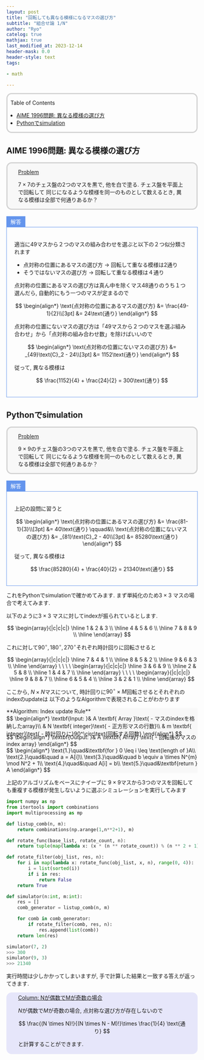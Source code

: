 ```yaml
---
layout: post
title: "回転しても異なる模様になるマスの選び方"
subtitle: "組合せ論 1/N"
author: "Ryo"
catelog: true
mathjax: true
last_modified_at: 2023-12-14
header-mask: 0.0
header-style: text
tags:

- math

---
```


<div style='border-radius: 1em; border-style:solid; border-color:#D3D3D3; background-color:#F8F8F8 margin-bottom:0px !important'>

<p class="h4">&nbsp;&nbsp;Table of Contents</p>

<!-- START doctoc generated TOC please keep comment here to allow auto update -->
<!-- DON'T EDIT THIS SECTION, INSTEAD RE-RUN doctoc TO UPDATE -->

- [AIME 1996問題: 異なる模様の選び方](#aime-1996%E5%95%8F%E9%A1%8C-%E7%95%B0%E3%81%AA%E3%82%8B%E6%A8%A1%E6%A7%98%E3%81%AE%E9%81%B8%E3%81%B3%E6%96%B9)
- [Pythonでsimulation](#python%E3%81%A7simulation)

<!-- END doctoc generated TOC please keep comment here to allow auto update -->

</div>

## AIME 1996問題: 異なる模様の選び方

<div style='padding-left: 2em; padding-right: 2em; border-radius: 1em; border-style:solid; border-color:#D3D3D3; background-color:#F8F8F8'>
<p class="h4"><ins>Problem</ins></p>

$7 \times 7$のチェス盤の2つのマスを黒で, 他を白で塗る. チェス盤を平面上で回転して
同じになるような模様を同一のものとして数えるとき, 異なる模様は全部で何通りあるか？

</div>

<br>


<div style="display: inline-block; background: #6495ED;; border: 1px solid #6495ED; padding: 3px 10px;color:#FFFFFF"><span >解答</span>
</div>

<div style="border: 1px solid #6495ED; font-size: 100%; padding: 20px;">

適当に49マスから２つのマスの組み合わせを選ぶと以下の２つ似分類されます

- 点対称の位置にあるマスの選び方 → 回転して重なる模様は2通り
- そうではないマスの選び方 → 回転して重なる模様は４通り

点対称の位置にあるマスの選び方は真ん中を除くマス48通りのうち１つ選んだら, 自動的にもう一つのマスが定まるので

<div class="math display" style="overflow: auto">
$$
\begin{align*}
\text{点対称の位置にあるマスの選び方} &= \frac{49-1}{2}\\[3pt]
                                 &= 24\text{通り}
\end{align*}
$$
</div>

点対称の位置にないマスの選び方は「49マスから２つのマスを選ぶ組み合わせ」から「点対称の組み合わせ数」を除けばいいので

<div class="math display" style="overflow: auto">
$$
\begin{align*}
\text{点対称の位置にないマスの選び方} &= _{49}\text{C}_2 - 24\\[3pt]
                                 &= 1152\text{通り}
\end{align*}
$$
</div>

従って, 異なる模様は

$$
\frac{1152}{4} + \frac{24}{2} = 300\text{通り}
$$

</div>

## Pythonでsimulation

<div style='padding-left: 2em; padding-right: 2em; border-radius: 1em; border-style:solid; border-color:#D3D3D3; background-color:#F8F8F8'>
<p class="h4"><ins>Problem</ins></p>

$9 \times 9$のチェス盤の3つのマスを黒で, 他を白で塗る. チェス盤を平面上で回転して
同じになるような模様を同一のものとして数えるとき, 異なる模様は全部で何通りあるか？

</div>

<br>

<div style="display: inline-block; background: #6495ED;; border: 1px solid #6495ED; padding: 3px 10px;color:#FFFFFF"><span >解答</span>
</div>

<div style="border: 1px solid #6495ED; font-size: 100%; padding: 20px;">

上記の設問に習うと

<div class="math display" style="overflow: auto">
$$
\begin{align*}
\text{点対称の位置にあるマスの選び方} &= \frac{81-1}{3}\\[3pt]
                                 &= 40\text{通り}
\qquad&\\
\text{点対称の位置にないマスの選び方} &= _{81}\text{C}_2 - 40\\[3pt]
                                 &= 85280\text{通り}
\end{align*}
$$
</div>

従って, 異なる模様は

$$
\frac{85280}{4} + \frac{40}{2} = 21340\text{通り}
$$

</div>

これをPythonでsimulationで確かめてみます. まず単純化のため$3\times 3$ マスの場合で考えてみます.

以下のように$3\times 3$ マスに対してindexが振られているとします.

$$
\begin{array}{|c|c|c|}
\hline
  1 & 2 & 3 \\ 
\hline
  4 & 5 & 6 \\ 
\hline
  7 & 8 & 9 \\
\hline
\end{array}
$$

これに対して$90^\circ, 180^\circ, 270^\circ$それぞれ時計回りに回転させると

$$
\begin{array}{|c|c|c|}
\hline
  7 & 4 & 1 \\ 
\hline
  8 & 5 & 2 \\ 
\hline
  9 & 6 & 3 \\
\hline
\end{array}
\   \  \  \
\begin{array}{|c|c|c|}
\hline
  3 & 6 & 9 \\ 
\hline
  2 & 5 & 8 \\ 
\hline
  1 & 4 & 7 \\
\hline
\end{array}
\   \  \  \
\begin{array}{|c|c|c|}
\hline
  9 & 8 & 7 \\ 
\hline
  6 & 5 & 4 \\ 
\hline
  3 & 2 & 1 \\
\hline
\end{array}
$$

ここから, $N\times N$マスについて, 時計回りに$90^\circ \times M$回転させるとそれぞれのindexのupdateは
以下のようなAlgorithmで表現されることがわかります


<div style='background-color:#F8F8F8'>
<span class='psuedo_line'>**Algorithm: Index update Rule**</span>

<div class="math display" style="text-align: left !important; margin:0pt !important; margin-bottom:-0.8em !important">
$$
\begin{align*}
\textbf{Input: }& A \textbf{ Array }\text{ - マスのindexを格納したarray}\\
                & N \textbf{ integer}\text{ - 正方形マスの行数}\\
                & m \textbf{ integer}\text{ - 時計回りに}90^\circ\text{回転する回数}
\end{align*}
$$
</div>
<div class="math display" style="text-align: left !important; margin:0pt !important; margin-bottom:0em !important">
$$
\begin{align*}
\textbf{Output: }& A \textbf{ Array} \text{ - 回転後のマスのindex array} 
\end{align*}
$$
</div>
<div class="math display" style="text-align: left !important; margin:0pt !important; margin-bottom:0em !important">
$$
\begin{align*}
\text{1.}\quad&\textbf{for } 0 \leq i \leq \text{length of }A\\
\text{2.}\quad&\quad a = A[i]\\
\text{3.}\quad&\quad b \equiv a \times N^{m} \mod N^2 + 1\\
\text{4.}\quad&\quad A[i] = b\\
\text{5.}\quad&\textbf{return } A
\end{align*}
$$
</div>
<span class='psuedo_endline'></span>

</div>

上記のアルゴリズムをベースにナイーブに $9 \times 9$マスから3つのマスを回転しても重複する模様が発生しないように選ぶシミュレーションを実行してみます

```python
import numpy as np
from itertools import combinations
import multiprocessing as mp

def listup_comb(n, m):
    return combinations(np.arange(1,n**2+1), m)

def rotate_func(base_list, rotate_count, n):
    return tuple(map(lambda x: (x * (n ** rotate_count)) % (n ** 2 + 1), base_list))

def rotate_filter(obj_list, res, n):
    for i in map(lambda x: rotate_func(obj_list, x, n), range(0, 4)):
        i = list(sorted(i))
        if i in res:
            return False
    return True

def simulator(n:int, m:int):
    res = []
    comb_generator = listup_comb(n, m)

    for comb in comb_generator:
        if rotate_filter(comb, res, n):
            res.append(list(comb))
    return len(res)

simulator(7, 2)
>>> 300
simulator(9, 3)
>>> 21340
```

実行時間は少しかかってしまいますが, 手で計算した結果と一致する答えが返ってきます.

<div style='padding-left: 2em; padding-right: 2em; border-radius: 1em; border-style:solid; border-color:#e6e6fa; background-color:#e6e6fa'>
<ins>Column: Nが偶数でMが奇数の場合</ins>

$N$が偶数で$M$が奇数の場合, 点対称な選び方が存在しないので

$$
\frac{(N \times N)!}{(N \times N - M)!}\times \frac{1}{4} \text{通り}
$$

と計算することができます.

</div> 
